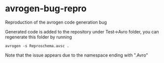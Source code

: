 # avrogen-bug-repro
Reproduction of the avrogen code generation bug

Generated code is added to the repository under Test->Avro folder, you can regenerate this folder by running

```
avrogen -s Reproschema.avsc .
```

Note that the issue appears due to the namespace ending with ".Avro"
